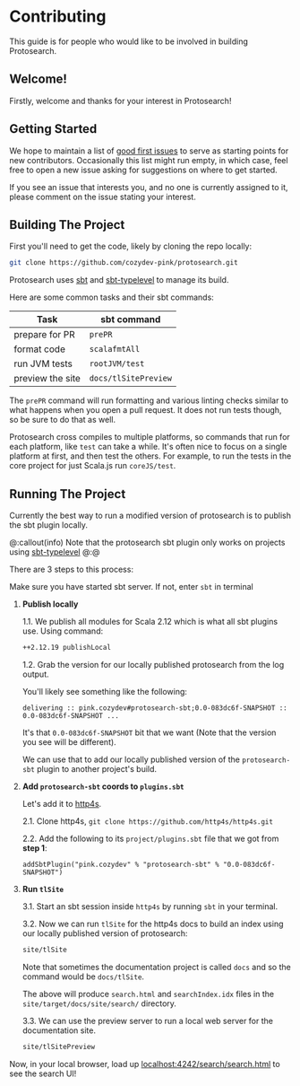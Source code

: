 # Contributing

This guide is for people who would like to be involved in building Protosearch.


## Welcome!

Firstly, welcome and thanks for your interest in Protosearch!


## Getting Started

We hope to maintain a list of [good first issues] to serve as starting points for new contributors.
Occasionally this list might run empty, in which case, feel free to open a new issue asking for suggestions on where to get started.

If you see an issue that interests you, and no one is currently assigned to it, please comment on the issue stating your interest.


## Building The Project

First you'll need to get the code, likely by cloning the repo locally:

```sh
git clone https://github.com/cozydev-pink/protosearch.git
```

Protosearch uses [sbt] and [sbt-typelevel] to manage its build.

Here are some common tasks and their sbt commands:

| Task             | sbt command          |
| --------------   | -------------------- |
| prepare for PR   | `prePR`              |
| format code      | `scalafmtAll`        |
| run JVM tests    | `rootJVM/test`       |
| preview the site | `docs/tlSitePreview` |

The `prePR` command will run formatting and various linting checks similar to what happens when you open a pull request.
It does not run tests though, so be sure to do that as well.

Protosearch cross compiles to multiple platforms, so commands that run for each platform, like `test` can take a while.
It's often nice to focus on a single platform at first, and then test the others.
For example, to run the tests in the core project for just Scala.js run `coreJS/test`.


## Running The Project

Currently the best way to run a modified version of protosearch is to publish the sbt plugin locally.

@:callout(info)
Note that the protosearch sbt plugin only works on projects using [sbt-typelevel]
@:@

There are 3 steps to this process:

Make sure you have started sbt server. If not, enter `sbt` in terminal

1. **Publish locally**
   
   1.1. We publish all modules for Scala 2.12 which is what all sbt plugins use.
   Using command:
   
    ```sh
    ++2.12.19 publishLocal
    ```

   1.2. Grab the version for our locally published protosearch from the log output.
 
   You'll likely see something like the following:

   ```
   delivering :: pink.cozydev#protosearch-sbt;0.0-083dc6f-SNAPSHOT :: 0.0-083dc6f-SNAPSHOT ...
   ```
   It's that `0.0-083dc6f-SNAPSHOT` bit that we want (Note that the version you see will be different).
    
   We can use that to add our locally published version of the `protosearch-sbt` plugin to another project's build.

3. **Add `protosearch-sbt` coords to `plugins.sbt`**

   Let's add it to [http4s].
    
   2.1. Clone http4s, `git clone https://github.com/http4s/http4s.git`
   
   2.2. Add the following to its `project/plugins.sbt` file that we got from **step 1**:
    
   ```
   addSbtPlugin("pink.cozydev" % "protosearch-sbt" % "0.0-083dc6f-SNAPSHOT")
   ```
   
4. **Run `tlSite`**

    3.1. Start an sbt session inside `http4s` by running `sbt` in your terminal.

    3.2. Now we can run `tlSite` for the http4s docs to build an index using our locally published version of protosearch:
    
    ```sh
    site/tlSite
    ```
    
    Note that sometimes the documentation project is called `docs` and so the command would be `docs/tlSite`.
    
    The above will produce `search.html` and `searchIndex.idx` files in the `site/target/docs/site/search/` directory.

    3.3. We can use the preview server to run a local web server for the documentation site.

    ```sh
    site/tlSitePreview
    ```
    

Now, in your local browser, load up [localhost:4242/search/search.html](http://localhost:4242/search/search.html) to see the search UI!


[good first issues]: https://github.com/cozydev-pink/protosearch/issues?q=is%3Aissue+is%3Aopen+label%3A%22good+first+issue%22
[sbt]: https://www.scala-sbt.org/download/
[sbt-typelevel]: https://typelevel.org/sbt-typelevel/
[http4s]: https://http4s.org/
